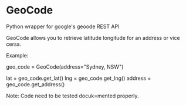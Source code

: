 GeoCode
=======

Python wrapper for google's geoode REST API

GeoCode allows you to retrieve latitude longitude for an address or vice cersa.

Example:

geo_code = GeoCode(address="Sydney, NSW")

lat = geo_code.get_lat()
lng = geo_code.get_lng()
address = geo_code.get_address()

Note:
  Code need to be tested docuk=mented properly.
  
